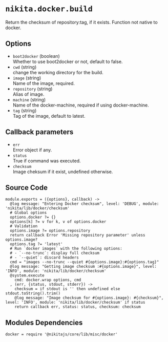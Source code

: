 
# `nikita.docker.build`

Return the checksum of repository:tag, if it exists. Function not native to docker.

## Options

* `boot2docker` (boolean)   
  Whether to use boot2docker or not, default to false.
* `cwd` (string)   
  change the working directory for the build.
* `image` (string)   
  Name of the image, required.
* `repository` (string)   
  Alias of image.
* `machine` (string)   
  Name of the docker-machine, required if using docker-machine.
* `tag` (string)   
  Tag of the image, default to latest.

## Callback parameters

* `err`   
  Error object if any.
* `status`   
  True if command was executed.
* `checksum`   
  Image cheksum if it exist, undefined otherwise.

## Source Code

    module.exports = ({options}, callback) ->
      @log message: "Entering Docker checksum", level: 'DEBUG', module: 'nikita/lib/docker/checksum'
      # Global options
      options.docker ?= {}
      options[k] ?= v for k, v of options.docker
      # Validation
      options.image ?= options.repository
      return callback Error 'Missing repository parameter' unless options.image?
      options.tag ?= 'latest'
      # Run `docker images` with the following options:
      # - `--no-trunc`: display full checksum
      # - `--quiet`: discard headers
      cmd = "images --no-trunc --quiet #{options.image}:#{options.tag}"
      @log message: "Getting image checksum :#{options.image}", level: 'INFO', module: 'nikita/lib/docker/checksum'
      @system.execute
        cmd: docker.wrap options, cmd
      , (err, {status, stdout, stderr}) ->
        checksum = if stdout is '' then undefined else stdout.toString().trim()
        @log message: "Image checksum for #{options.image}: #{checksum}", level: 'INFO', module: 'nikita/lib/docker/checksum' if status
        return callback err, status: status, checksum: checksum


## Modules Dependencies

    docker = require '@nikitajs/core/lib/misc/docker'
